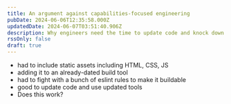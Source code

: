 ```yaml
---
title: An argument against capabilities-focused engineering
pubDate: 2024-06-06T12:35:58.000Z
updatedDate: 2024-06-07T03:51:40.906Z
description: Why engineers need the time to update code and knock down tech debt
rssOnly: false
draft: true
---
```


* had to include static assets including HTML, CSS, JS
* adding it to an already-dated build tool
* had to fight with a bunch of eslint rules to make it buildable
* good to update code and use updated tools
* Does this work?
